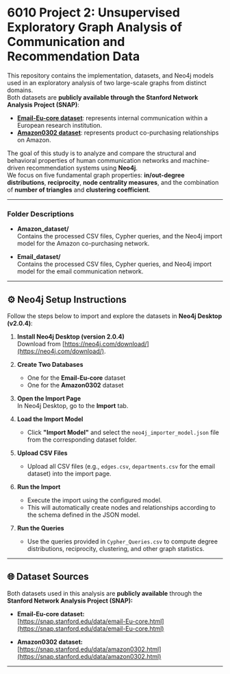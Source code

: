 # 6010 Project 2: Unsupervised Exploratory Graph Analysis of Communication and Recommendation Data

This repository contains the implementation, datasets, and Neo4j models used in an exploratory analysis of two large-scale graphs from distinct domains.  
Both datasets are **publicly available through the Stanford Network Analysis Project (SNAP)**:

- **[Email-Eu-core dataset](https://snap.stanford.edu/data/email-Eu-core.html)**: represents internal communication within a European research institution.  
- **[Amazon0302 dataset](https://snap.stanford.edu/data/amazon0302.html)**: represents product co-purchasing relationships on Amazon.  

The goal of this study is to analyze and compare the structural and behavioral properties of human communication networks and machine-driven recommendation systems using **Neo4j**.  
We focus on five fundamental graph properties: **in/out-degree distributions**, **reciprocity**, **node centrality measures**, and the combination of **number of triangles** and **clustering coefficient**.

---


### Folder Descriptions
- **Amazon_dataset/**  
  Contains the processed CSV files, Cypher queries, and the Neo4j import model for the Amazon co-purchasing network.

- **Email_dataset/**  
  Contains the processed CSV files, Cypher queries, and Neo4j import model for the email communication network.

---

## ⚙️ Neo4j Setup Instructions

Follow the steps below to import and explore the datasets in **Neo4j Desktop (v2.0.4)**:

1. **Install Neo4j Desktop (version 2.0.4)**  
   Download from [https://neo4j.com/download/](https://neo4j.com/download/).

2. **Create Two Databases**  
   - One for the **Email-Eu-core** dataset  
   - One for the **Amazon0302** dataset  

3. **Open the Import Page**  
   In Neo4j Desktop, go to the **Import** tab.

4. **Load the Import Model**  
   - Click **"Import Model"** and select the `neo4j_importer_model.json` file from the corresponding dataset folder.

5. **Upload CSV Files**  
   - Upload all CSV files (e.g., `edges.csv`, `departments.csv` for the email dataset) into the import page.

6. **Run the Import**  
   - Execute the import using the configured model.  
   - This will automatically create nodes and relationships according to the schema defined in the JSON model.

7. **Run the Queries**  
   - Use the queries provided in `Cypher_Queries.csv` to compute degree distributions, reciprocity, clustering, and other graph statistics.

---

## 🌐 Dataset Sources

Both datasets used in this analysis are **publicly available** through the **Stanford Network Analysis Project (SNAP):**

- **Email-Eu-core dataset:**  
  [https://snap.stanford.edu/data/email-Eu-core.html](https://snap.stanford.edu/data/email-Eu-core.html)

- **Amazon0302 dataset:**  
  [https://snap.stanford.edu/data/amazon0302.html](https://snap.stanford.edu/data/amazon0302.html)

---
